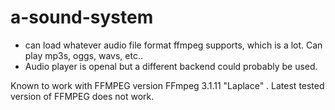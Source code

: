 # a-sound-system


- can load whatever audio file format ffmpeg supports, which is a lot. Can play mp3s, oggs, wavs, etc..
- Audio player is openal but a different backend could probably be used. 

Known to work with FFMPEG version FFmpeg 3.1.11 "Laplace" . Latest tested version of FFMPEG does not work.
